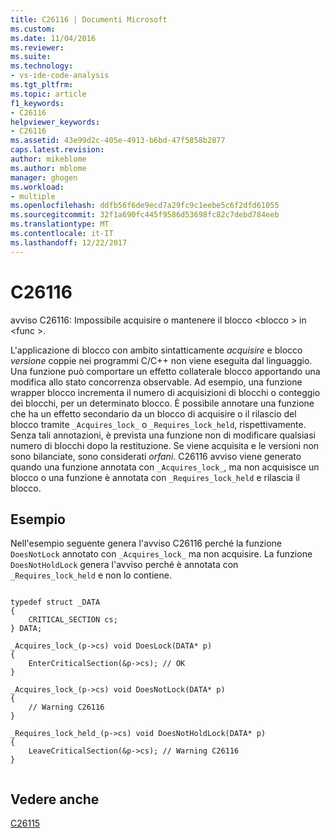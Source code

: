 ```yaml
---
title: C26116 | Documenti Microsoft
ms.custom: 
ms.date: 11/04/2016
ms.reviewer: 
ms.suite: 
ms.technology:
- vs-ide-code-analysis
ms.tgt_pltfrm: 
ms.topic: article
f1_keywords:
- C26116
helpviewer_keywords:
- C26116
ms.assetid: 43e99d2c-405e-4913-b6bd-47f5858b2877
caps.latest.revision: 
author: mikeblome
ms.author: mblome
manager: ghogen
ms.workload:
- multiple
ms.openlocfilehash: ddfb56f6de9ecd7a29fc9c1eebe5c6f2dfd61055
ms.sourcegitcommit: 32f1a690fc445f9586d53698fc82c7debd784eeb
ms.translationtype: MT
ms.contentlocale: it-IT
ms.lasthandoff: 12/22/2017
---
```

# <a name="c26116"></a>C26116
avviso C26116: Impossibile acquisire o mantenere il blocco \<blocco > in \<func >.  
  
 L'applicazione di blocco con ambito sintatticamente *acquisire* e blocco *versione* coppie nei programmi C/C++ non viene eseguita dal linguaggio. Una funzione può comportare un effetto collaterale blocco apportando una modifica allo stato concorrenza observable. Ad esempio, una funzione wrapper blocco incrementa il numero di acquisizioni di blocchi o conteggio dei blocchi, per un determinato blocco. È possibile annotare una funzione che ha un effetto secondario da un blocco di acquisire o il rilascio del blocco tramite `_Acquires_lock_` o `_Requires_lock_held`, rispettivamente. Senza tali annotazioni, è prevista una funzione non di modificare qualsiasi numero di blocchi dopo la restituzione. Se viene acquisita e le versioni non sono bilanciate, sono considerati *orfani*. C26116 avviso viene generato quando una funzione annotata con `_Acquires_lock_`, ma non acquisisce un blocco o una funzione è annotata con `_Requires_lock_held` e rilascia il blocco.  
  
## <a name="example"></a>Esempio  
 Nell'esempio seguente genera l'avviso C26116 perché la funzione `DoesNotLock` annotato con `_Acquires_lock_` ma non acquisire. La funzione `DoesNotHoldLock` genera l'avviso perché è annotata con `_Requires_lock_held` e non lo contiene.  
  
```  
  
typedef struct _DATA   
{  
    CRITICAL_SECTION cs;  
} DATA;  
  
_Acquires_lock_(p->cs) void DoesLock(DATA* p)   
{  
    EnterCriticalSection(&p->cs); // OK  
}  
  
_Acquires_lock_(p->cs) void DoesNotLock(DATA* p)   
{  
    // Warning C26116  
}  
  
_Requires_lock_held_(p->cs) void DoesNotHoldLock(DATA* p)   
{  
    LeaveCriticalSection(&p->cs); // Warning C26116  
}  
  
```  
  
## <a name="see-also"></a>Vedere anche  
 [C26115](../code-quality/c26115.md)
